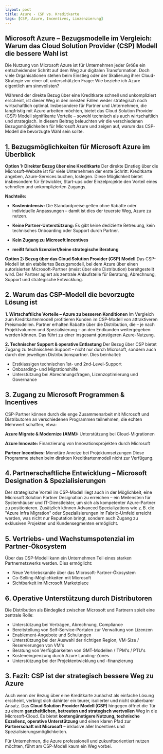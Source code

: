 ```yaml
---
layout: post
title: Azure - CSP vs. Kreditkarte
tags: [CSP, Azure, Incentives, Linzenzierung]
---
```


## Microsoft Azure – Bezugsmodelle im Vergleich: Warum das Cloud Solution Provider (CSP) Modell die bessere Wahl ist
Die Nutzung von Microsoft Azure ist für Unternehmen jeder Größe ein entscheidender Schritt auf dem Weg zur digitalen Transformation. Doch viele Organisationen stehen beim Einstieg oder der Skalierung ihrer Cloud-Strategie vor einer oft unterschätzten Frage: Wie beziehe ich Azure eigentlich am sinnvollsten?

Während der direkte Bezug über eine Kreditkarte schnell und unkompliziert erscheint, ist dieser Weg in den meisten Fällen weder strategisch noch wirtschaftlich optimal. Insbesondere für Partner und Unternehmen, die langfristig mit Azure arbeiten möchten, bietet das Cloud Solution Provider (CSP) Modell signifikante Vorteile – sowohl technisch als auch wirtschaftlich und strategisch. In diesem Beitrag beleuchten wir die verschiedenen Bezugsmöglichkeiten für Microsoft Azure und zeigen auf, warum das CSP-Modell die bevorzugte Wahl sein sollte.

## 1. Bezugsmöglichkeiten für Microsoft Azure im Überblick
**Option 1: Direkter Bezug über eine Kreditkarte**
Der direkte Einstieg über die Microsoft-Website ist für viele Unternehmen der erste Schritt: Kreditkarte angeben, Azure-Services buchen, loslegen. Diese Möglichkeit bietet insbesondere für Entwickler, Start-ups oder Einzelprojekte den Vorteil eines schnellen und unkomplizierten Zugangs.

**Nachteile:**

- **Kostenintensiv:** Die Standardpreise gelten ohne Rabatte oder individuelle Anpassungen – damit ist dies der teuerste Weg, Azure zu nutzen.

- **Keine Partner-Unterstützung:** Es gibt keine dedizierte Betreuung, kein technisches Onboarding oder Support durch Partner.

- **Kein Zugang zu Microsoft Incentives**

- **meißt falsch lizenziert/keine strategische Beratung**

**Option 2: Bezug über das Cloud Solution Provider (CSP) Modell**
Das CSP-Modell ist ein etabliertes Bezugsmodell, bei dem Azure über einen autorisierten Microsoft-Partner (meist über eine Distribution) bereitgestellt wird. Der Partner agiert als zentrale Anlaufstelle für Beratung, Abrechnung, Support und strategische Entwicklung.

## 2. Warum das CSP-Modell die bevorzugte Lösung ist
**1. Wirtschaftliche Vorteile – Azure zu besseren Konditionen**
Im Vergleich zum Kreditkartenmodell profitieren Kunden im CSP-Modell von attraktiveren Preismodellen. Partner erhalten Rabatte über die Distribution, die – je nach Projektvolumen und Spezialisierung – an den Endkunden weitergegeben werden können. Das führt zu einer insgesamt günstigeren Azure-Nutzung.

**2. Technischer Support & operative Entlastung**
Der Bezug über CSP bietet Zugang zu technischem Support – nicht nur durch Microsoft, sondern auch durch den jeweiligen Distributionspartner. Dies beinhaltet:

- Erstklassigen technischen 1st- und 2nd-Level-Support
- Onboarding- und Migrationshilfe
- Unterstützung bei Abrechnungsfragen, Lizenzoptimierung und Governance

## 3. Zugang zu Microsoft Programmen & Incentives
CSP-Partner können durch die enge Zusammenarbeit mit Microsoft und Distributoren an verschiedenen Programmen teilnehmen, die echten Mehrwert schaffen, etwa:

**Azure Migrate & Modernize (AMM):** Unterstützung bei Cloud-Migrationen

**Azure Innovate:** Finanzierung von Innovationsprojekten durch Microsoft

**Partner Incentives:** Monetäre Anreize bei Projektumsetzungen
Diese Programme stehen beim direkten Kreditkartenmodell nicht zur Verfügung.

## 4. Partnerschaftliche Entwicklung – Microsoft Designation & Spezialisierungen
Der strategische Vorteil im CSP-Modell liegt auch in der Möglichkeit, eine Microsoft Solution Partner Designation zu erreichen – ein Meilenstein für Systemhäuser und IT-Dienstleister, um sich als kompetenter Azure-Partner zu positionieren. Zusätzlich können Advanced Specializations wie z. B. die "Azure Infra Migration" oder Spezialisierungen im Fabric-Umfeld erreicht werden, was nicht nur Reputation bringt, sondern auch Zugang zu exklusiven Projekten und Kundensegmenten ermöglicht.

## 5. Vertriebs- und Wachstumspotenzial im Partner-Ökosystem
Über das CSP-Modell kann ein Unternehmen Teil eines starken Partnernetzwerks werden. Dies ermöglicht:

- Neue Vertriebskanäle über das Microsoft-Partner-Ökosystem
- Co-Selling-Möglichkeiten mit Microsoft
- Sichtbarkeit im Microsoft Marketplace

## 6. Operative Unterstützung durch Distributoren
Die Distribution als Bindeglied zwischen Microsoft und Partnern spielt eine zentrale Rolle:

- Unterstützung bei Verträgen, Abrechnung, Compliance
- Bereitstellung von Self-Service-Portalen zur Verwaltung von Lizenzen
- Enablement-Angebote und Schulungen
- Unterstützung bei der Auswahl der richtigen Region, VM-Size / Reservierungen von VM's
- Beratung von Verfügbarkeiten von GMT-Modellen / TPM's / PTU's
- Kosteneingrenzung durch Azure Landing-Zones
- Unterstützung bei der Projektentwicklung und -finanzierung

## 3. Fazit: CSP ist der strategisch bessere Weg zu Azure
Auch wenn der Bezug über eine Kreditkarte zunächst als einfache Lösung erscheint, verbirgt sich dahinter ein teurer, isolierter und nicht skalierbarer Ansatz. Das **Cloud Solution Provider Modell (CSP)** hingegen öffnet die Tür zu einem **ganzheitlichen, betreuten und strategisch wertvollen** Weg in die Microsoft-Cloud. Es bietet **kostengünstigere Nutzung, technische Exzellenz, operative Unterstützung** und einen klaren Pfad zur **Partnerschaft mit Microsoft** – inklusive aller Incentives und Spezialisierungsmöglichkeiten.

Für Unternehmen, die Azure professionell und zukunftsorientiert nutzen möchten, führt am CSP-Modell kaum ein Weg vorbei.


